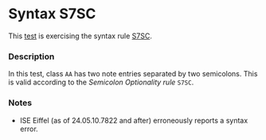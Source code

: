 # Syntax S7SC

This [test](.) is exercising the syntax rule [S7SC](../Readme.md).

### Description

In this test, class `AA` has two note entries separated by two semicolons. This is valid according to the *Semicolon Optionality rule* `S7SC`.

### Notes

* ISE Eiffel (as of 24.05.10.7822 and after) erroneously reports a syntax error.
